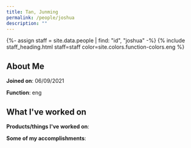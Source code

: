 ```yaml
---
title: Tan, Junming
permalink: /people/joshua
description: ""
---
```


{%- assign staff = site.data.people | find: "id", "joshua" -%}
{% include staff_heading.html staff=staff color=site.colors.function-colors.eng %}

## About Me

**Joined on**: 06/09/2021

**Function**: eng

## What I've worked on

**Products/things I've worked on**:


**Some of my accomplishments**:

